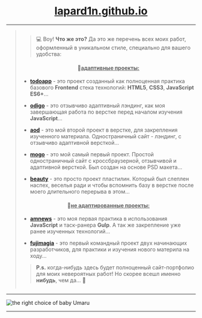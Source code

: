 <h1 align="center">
  <a href="https://lapard1n.github.io/">lapard1n.github.io</a>
</h1>

---

> <img style="visibility: hidden"></img>
>
> > 💻 Воу! **Что же это?** Да это же перечень всех моих работ, оформленный в уникальном стиле, специально для вашего удобства:
>
> <h4 align="center">📌<u>адаптивные проекты:</u></h4>
>
> - **[todoapp](https://lapard1n.github.io/todoapp)** - это проект созданный как полноценная практика базового **Frontend** стека технологий: **HTML5**, **CSS3**, **JavaScript ES6+**...
>
> * **[odigo](https://lapard1n.github.io/odigo)** - это отзывчиво адаптивный лэндинг, как моя завершающая работа по верстке перед началом изучения **JavaScript**...
>
> - **[aod](https://lapard1n.github.io/aod)** - это мой второй проект в верстке, для закрепления изученного материала. Одностраничный сайт - лэндинг, с отзывчиво адаптивной версткой...
>
> * **[mogo](https://lapard1n.github.io/mogo)** - это мой самый первый проект. Простой одностраничный сайт с кроссбраузерной, отзывчивой и адаптивной версткой. Был создан на основе PSD макета...
>
> - **[beauty](https://lapard1n.github.io/beauty)** - это просто проект пластилин. Который был слеплен наспех, веселья ради и чтобы вспомнить базу в верстке после моего длительного перерыва в этом...
>
> <h4 align="center">📌<u>не адаптированные проекты:</u></h4>
>
> - **[amnews](https://lapard1n.github.io/amnews)** - это моя первая практика в использования **JavaScript** и таск-ранера **Gulp**. А так же закрепление уже ранее изученных технологий...
>
> * **[fujimagia](https://lapard1n.github.io/fujimagia)** - это первый командный проект двух начинающих разработчиков, для практики и изучения нового материла на ходу...
>
> > **P.s.** когда-_нибудь_ здесь будет полноценный сайт-портфолио для моих невероятных работ! Но скорее всешл именно **нибудь**, чем да... 👋
>
> <img style="visibility: hidden"></img>

---

![the right choice of baby Umaru](https://raw.githubusercontent.com/cat-milk/Anime-Girls-Holding-Programming-Books/master/Javascript/Doma_Umaru_Java_Script_The_Good_Parts.png "the right choice of baby Umaru")

---
